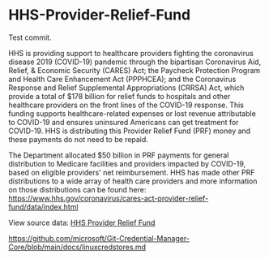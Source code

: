 
# HHS-Provider-Relief-Fund

Test commit. 

HHS is providing support to healthcare providers fighting the coronavirus disease 2019 (COVID-19) pandemic through the bipartisan Coronavirus Aid, Relief, & Economic Security (CARES) Act; the Paycheck Protection Program and Health Care Enhancement Act (PPPHCEA); and the Coronavirus Response and Relief Supplemental Appropriations (CRRSA) Act, which provide a total of $178 billion for relief funds to hospitals and other healthcare providers on the front lines of the COVID-19 response. This funding supports healthcare-related expenses or lost revenue attributable to COVID-19 and ensures uninsured Americans can get treatment for COVID-19. HHS is distributing this Provider Relief Fund (PRF) money and these payments do not need to be repaid.

The Department allocated $50 billion in PRF payments for general distribution to Medicare facilities and providers impacted by COVID-19, based on eligible providers' net reimbursement. HHS has made other PRF distributions to a wide array of health care providers and more information on those distributions can be found here: https://www.hhs.gov/coronavirus/cares-act-provider-relief-fund/data/index.html

View source data: [HHS Provider Relief Fund](https://data.cdc.gov/Administrative/HHS-Provider-Relief-Fund/kh8y-3es6/data)


https://github.com/microsoft/Git-Credential-Manager-Core/blob/main/docs/linuxcredstores.md

